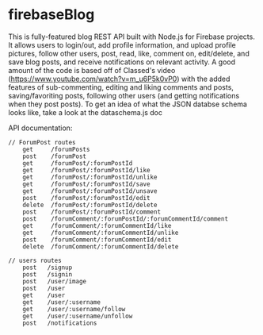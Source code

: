 # firebaseBlog
This is fully-featured blog REST API built with Node.js for Firebase projects. It allows users to login/out, add profile information, and upload profile pictures, follow other users, post, read, like, comment on, edit/delete, and save blog posts, and receive notifications on relevant activity. A good amount of the code is based off of Classed's video (https://www.youtube.com/watch?v=m_u6P5k0vP0) with the added features of sub-commenting, editing and liking comments and posts, saving/favoriting posts, following other users (and getting notifications when they post posts). To get an idea of what the JSON databse schema looks like, take a look at the dataschema.js doc

API documentation:

    // ForumPost routes
        get     /forumPosts
        post    /forumPost
        get     /forumPost/:forumPostId
        get     /forumPost/:forumPostId/like
        get     /forumPost/:forumPostId/unlike
        get     /forumPost/:forumPostId/save
        get     /forumPost/:forumPostId/unsave
        post    /forumPost/:forumPostId/edit
        delete  /forumPost/:forumPostId/delete
        post    /forumPost/:forumPostId/comment
        post    /forumComment/:forumPostId/:forumCommentId/comment
        get     /forumComment/:forumCommentId/like
        get     /forumComment/:forumCommentId/unlike
        post    /forumComment/:forumCommentId/edit
        delete  /forumComment/:forumCommentId/delete

    // users routes
        post   /signup
        post   /signin
        post   /user/image
        post   /user
        get    /user
        get    /user/:username
        get    /user/:username/follow
        get    /user/:username/unfollow
        post   /notifications

